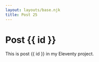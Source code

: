 ```yaml
---
layout: layouts/base.njk
title: Post 25
---
```


# Post {{ id }}

This is post {{ id }} in my Eleventy project.
